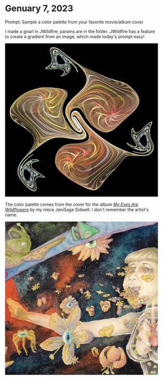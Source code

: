 # Genuary 7, 2023
Prompt: Sample a color palette from your favorite movie/album cover

I made a gnarl in JWildfire; params are in the folder. JWildfire has a feature to create a gradient from an image, which made today's prompt easy!

![](gen07.png)

The color palette comes from the cover for the album [*My Eyes Are Wildflowers*](https://jenisagesidwell.bandcamp.com/album/my-eyes-are-wildflowers) by my niece JeniSage Sidwell. I don't remember the artist's name.

![](MyEyesAreWildflowers.jpg)